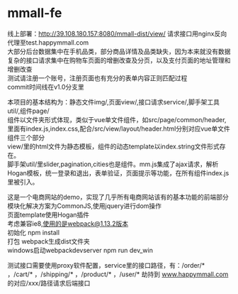 # mmall-fe
线上部署：http://39.108.180.157:8080/mmall-dist/view/
请求接口用nginx反向代理至test.happymmall.com<br>
大部分后台数据集中在手机品类，部分商品详情及品类缺失，因为本来就没有数据<br>
复杂的接口请求集中在购物车页面的增删改查及分页，以及支付页面的地址管理和增删改查<br>
测试请注册一个账号，注册页面也有充分的表单内容正则匹配过程<br>
commit时间线在v1.0分支里<br>


本项目的基本结构为：静态文件img/,页面view/,接口请求service/,脚手架工具util/,组件page/ <br>
组件以文件夹形式体现，类似于vue单文件组件，如src/page/common/header,里面有index.js,index.css,配合/src/view/layout/header.html分别对应vue单文件组件三个部分<br>
view/里的html文件为静态模板，组件的动态template以index.string文件形式存在。<br>
脚手架util/里slider,pagination,cities也是组件。mm.js集成了ajax请求，解析Hogan模板，统一登录和退出，表单验证，页面提示等功能，在所有组件index.js里被引入。


这是一个电商网站的demo，实现了几乎所有电商网站该有的基本功能的前端部分<br>
模块化解决方案为CommonJS,使用jquery进行dom操作<br>
页面template使用Hogan插件<br>
考虑兼容ie8,使用的是webpack@1.13.2版本<br>
初始化 npm install<br>
打包 webpack生成dist文件夹<br>
windows启动webpackdevserver npm run dev_win<br>

测试接口需要使用proxy软件配置，service里的接口路径，有：/order/* ，/cart/* ，/shipping/* ，/product/* ，/user/* 劫持到 www.happymmall.com 的对应/xxx/路径请求后端接口<br>


